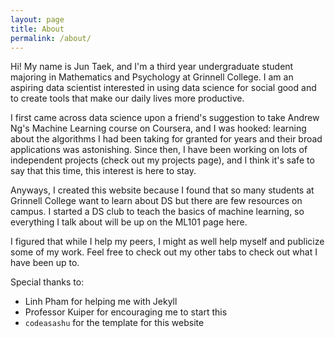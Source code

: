 ```yaml
---
layout: page
title: About
permalink: /about/
---
```


Hi! My name is Jun Taek, and I'm a third year undergraduate student majoring in
Mathematics and Psychology at Grinnell College. I am an aspiring data scientist
interested in using data science for social good and to create tools that make our daily lives more productive.

I first came across data science upon a friend's suggestion to take Andrew Ng's
Machine Learning course on Coursera, and I was hooked: learning about the
algorithms I had been taking for granted for years and their broad applications
was astonishing. Since then, I have been working on lots of independent
projects (check out my projects page), and I think it's safe to say that this time, this interest is here to stay.

Anyways, I created this website because I found that so many students at Grinnell
College want to learn about DS but there are few resources on campus. I started
a DS club to teach the basics of machine learning, so everything I talk about
will be up on the ML101 page here.

I figured that while I help my peers, I might as well help myself and publicize
some of my work. Feel free to check out my other tabs to check out what I have
been up to.

Special thanks to:
* Linh Pham for helping me with Jekyll
* Professor Kuiper for encouraging me to start this
* `codeasashu` for the template for this website
